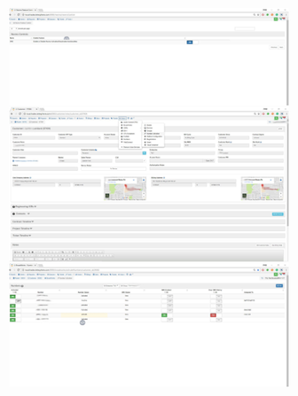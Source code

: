 ![1.0-nexmo-control.jpg](1.0-nexmo-control.jpg)
![2.0-menu.jpg](2.0-menu.jpg)
![4.0-number-activation.jpg](4.0-number-activation.jpg)